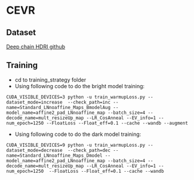 # CEVR 
## Dataset
[Deep chain HDRI github](https://siyeong-lee.github.io/hdr_vds_dataset/)

## Training 
- cd to training_strategy folder
- Using following code to do the bright model training:
``` 
CUDA_VISIBLE_DEVICES=3 python -u train_warmupLoss.py --dataset_mode=increase  --check_path=inc --name=Standard_LNnoaffine_Maps_BmodelAug --model_name=affine2_pad_LNnoaffine_map --batch_size=4 --decode_name=mult_resizeUp_map --LR_CosAnneal --EV_info=1 --num_epoch=1250 --FloatLoss --Float_eff=0.1 --cache --wandb --augment 
```
- Using following code to do the dark model training:
```
CUDA_VISIBLE_DEVICES=9 python -u train_warmupLoss.py --dataset_mode=decrease  --check_path=dec --name=Standard_LNnoaffine_Maps_Dmodel --model_name=affine2_pad_LNnoaffine_map --batch_size=4 --decode_name=mult_resizeUp_map --LR_CosAnneal --EV_info=1 --num_epoch=1250  --FloatLoss --Float_eff=0.1 --cache --wandb
```
